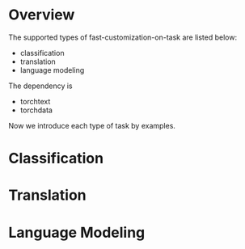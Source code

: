 # Overview
The supported types of fast-customization-on-task are listed below:

- classification
- translation
- language modeling

The dependency is
 
- torchtext
- torchdata

Now we introduce each type of task by examples.

# Classification

# Translation

# Language Modeling

